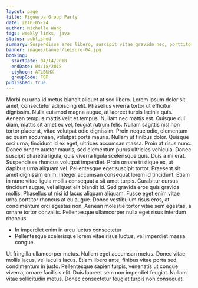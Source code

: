 ```yaml
---
layout: page
title: Figueroa Group Party
date: 2016-05-24
author: Michelle Wang
tags: weekly links, java
status: published
summary: Suspendisse eros libero, suscipit vitae gravida nec, porttitor.
banner: images/banner/leisure-04.jpg
booking:
  startDate: 04/14/2018
  endDate: 04/18/2018
  ctyhocn: ATLBUHX
  groupCode: FGP
published: true
---
```

Morbi eu urna id metus blandit aliquet at sed libero. Lorem ipsum dolor sit amet, consectetur adipiscing elit. Phasellus viverra tortor ut efficitur dignissim. Nulla euismod magna augue, at laoreet turpis lacinia quis. Aenean tempus mattis velit et tempus. Nullam nec mattis est. Quisque dui diam, mattis sit amet ex vel, feugiat rutrum felis. Nullam sagittis nisl non tortor placerat, vitae volutpat odio dignissim. Proin neque odio, elementum ac quam accumsan, volutpat porta mauris. Nullam ut finibus dolor. Quisque orci urna, tincidunt id ex eget, ultrices accumsan massa. Proin at risus nunc. Donec ornare auctor mauris, sed elementum purus ultricies vehicula. Donec suscipit pharetra ligula, quis viverra ligula scelerisque quis.
Duis a mi erat. Suspendisse rhoncus volutpat imperdiet. Proin ornare tristique ex, ut dapibus urna aliquam vel. Pellentesque eget suscipit tortor. Praesent sit amet dignissim enim. Integer accumsan consequat lorem id tincidunt. Etiam in nunc vitae ligula mollis consequat a sit amet turpis. Curabitur cursus tincidunt augue, vel aliquet elit blandit id. Sed gravida eros quis gravida mollis. Phasellus ut nisi id lacus aliquam aliquam. Fusce eget enim vitae urna porttitor rhoncus at eu augue. Donec vestibulum risus eros, at condimentum orci egestas non. Aenean molestie tortor vitae sem egestas, a ornare tortor convallis. Pellentesque ullamcorper nulla eget risus interdum rhoncus.

* In imperdiet enim in arcu luctus consectetur
* Pellentesque scelerisque lorem vitae risus luctus, vel imperdiet massa congue.

Ut fringilla ullamcorper metus. Nullam eget accumsan metus. Donec vitae mollis lacus, vel iaculis lacus. Etiam libero ante, finibus vitae porta sed, condimentum in justo. Pellentesque sapien turpis, venenatis ut congue viverra, ornare facilisis elit. Duis laoreet sem non imperdiet feugiat. Nullam vitae sollicitudin metus. Donec consectetur feugiat turpis non consequat.
